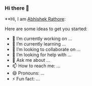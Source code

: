 ### Hi there 👋


**Hi, I am [Abhishek Rathore]([link-to-project-1](https://www.linkedin.com/in/abhishek-rathore-6b3666135/)): 
 


Here are some ideas to get you started:

- 🔭 I’m currently working on ...
- 🌱 I’m currently learning ...
- 👯 I’m looking to collaborate on ...
- 🤔 I’m looking for help with ...
- 💬 Ask me about ...
- 📫 How to reach me: ...
- 😄 Pronouns: ...
- ⚡ Fun fact: ...
